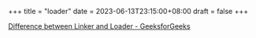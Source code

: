 +++
title = "loader"
date = 2023-06-13T23:15:00+08:00
draft = false
+++

[Difference between Linker and Loader - GeeksforGeeks](https://www.geeksforgeeks.org/difference-between-linker-and-loader/)
